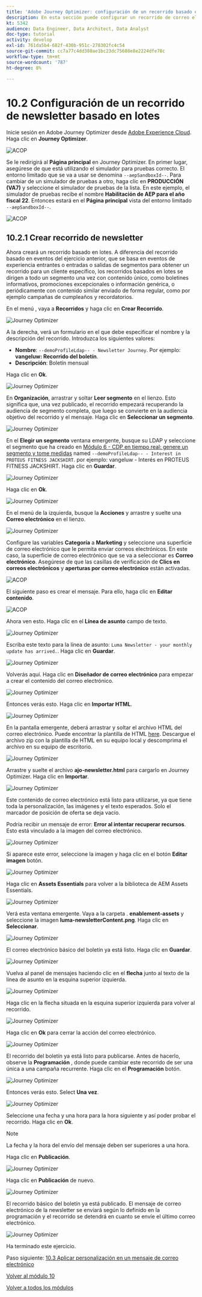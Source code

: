 ```yaml
---
title: 'Adobe Journey Optimizer: configuración de un recorrido basado en lotes'
description: En esta sección puede configurar un recorrido de correo electrónico por lotes para enviar una newsletter
kt: 5342
audience: Data Engineer, Data Architect, Data Analyst
doc-type: tutorial
activity: develop
exl-id: 761da5b4-682f-430b-951c-278302fc4c54
source-git-commit: cc7a77c4dd380ae1bc23dc75608e8e2224dfe78c
workflow-type: tm+mt
source-wordcount: '787'
ht-degree: 8%

---
```


# 10.2 Configuración de un recorrido de newsletter basado en lotes

Inicie sesión en Adobe Journey Optimizer desde [Adobe Experience Cloud](https://experience.adobe.com). Haga clic en **Journey Optimizer**.

![ACOP](../module7/images/acophome.png)

Se le redirigirá al **Página principal**  en Journey Optimizer. En primer lugar, asegúrese de que está utilizando el simulador para pruebas correcto. El entorno limitado que se va a usar se denomina `--aepSandboxId--`. Para cambiar de un simulador de pruebas a otro, haga clic en **PRODUCCIÓN (VA7)** y seleccione el simulador de pruebas de la lista. En este ejemplo, el simulador de pruebas recibe el nombre **Habilitación de AEP para el año fiscal 22**. Entonces estará en el **Página principal** vista del entorno limitado `--aepSandboxId--`.

![ACOP](../module7/images/acoptriglp.png)

## 10.2.1 Crear recorrido de newsletter

Ahora creará un recorrido basado en lotes. A diferencia del recorrido basado en eventos del ejercicio anterior, que se basa en eventos de experiencia entrantes o entradas o salidas de segmentos para obtener un recorrido para un cliente específico, los recorridos basados en lotes se dirigen a todo un segmento una vez con contenido único, como boletines informativos, promociones excepcionales o información genérica, o periódicamente con contenido similar enviado de forma regular, como por ejemplo campañas de cumpleaños y recordatorios.

En el menú , vaya a **Recorridos** y haga clic en **Crear Recorrido**.

![Journey Optimizer](./images/oc43.png)

A la derecha, verá un formulario en el que debe especificar el nombre y la descripción del recorrido. Introduzca los siguientes valores:

- **Nombre**: `--demoProfileLdap-- - Newsletter Journey`. Por ejemplo: **vangeluw: Recorrido del boletín**.
- **Descripción**: Boletín mensual

Haga clic en **Ok**.

![Journey Optimizer](./images/batchj2.png)

En **Organización**, arrastrar y soltar **Leer segmento** en el lienzo. Esto significa que, una vez publicado, el recorrido empezará recuperando la audiencia de segmento completa, que luego se convierte en la audiencia objetivo del recorrido y el mensaje. Haga clic en **Seleccionar un segmento**.

![Journey Optimizer](./images/batchj3.png)

En el **Elegir un segmento** ventana emergente, busque su LDAP y seleccione el segmento que ha creado en [Módulo 6 - CDP en tiempo real: genere un segmento y tome medidas](../module6/real-time-cdp-build-a-segment-take-action.md) named `--demoProfileLdap-- - Interest in PROTEUS FITNESS JACKSHIRT`. por ejemplo: vangeluw - Interés en PROTEUS FITNESS JACKSHIRT. Haga clic en **Guardar**.

![Journey Optimizer](./images/batchj5.png)

Haga clic en **Ok**.

![Journey Optimizer](./images/batchj6.png)

En el menú de la izquierda, busque la **Acciones** y arrastre y suelte una **Correo electrónico** en el lienzo.

![Journey Optimizer](./images/batchj7.png)

Configure las variables **Categoría** a **Marketing** y seleccione una superficie de correo electrónico que le permita enviar correos electrónicos. En este caso, la superficie de correo electrónico que se va a seleccionar es **Correo electrónico**. Asegúrese de que las casillas de verificación de **Clics en correos electrónicos** y **aperturas por correo electrónico** están activadas.

![ACOP](./images/journeyactions1eee.png)

El siguiente paso es crear el mensaje. Para ello, haga clic en **Editar contenido**.

![ACOP](./images/journeyactions2.png)

Ahora ven esto. Haga clic en el **Línea de asunto** campo de texto.

![Journey Optimizer](./images/batch4.png)

Escriba este texto para la línea de asunto: `Luma Newsletter - your monthly update has arrived.`. Haga clic en **Guardar**.

![Journey Optimizer](./images/batch5.png)

Volverás aquí. Haga clic en **Diseñador de correo electrónico** para empezar a crear el contenido del correo electrónico.

![Journey Optimizer](./images/batch6.png)

Entonces verás esto. Haga clic en **Importar HTML**.

![Journey Optimizer](./images/batch7.png)

En la pantalla emergente, deberá arrastrar y soltar el archivo HTML del correo electrónico. Puede encontrar la plantilla de HTML [here](../../assets/html/ajo-newsletter.html.zip). Descargue el archivo zip con la plantilla de HTML en su equipo local y descomprima el archivo en su equipo de escritorio.

![Journey Optimizer](./images/html1.png)

Arrastre y suelte el archivo **ajo-newsletter.html** para cargarlo en Journey Optimizer. Haga clic en **Importar**.

![Journey Optimizer](./images/batch8.png)

Este contenido de correo electrónico está listo para utilizarse, ya que tiene toda la personalización, las imágenes y el texto esperados. Solo el marcador de posición de oferta se deja vacío.

Podría recibir un mensaje de error: **Error al intentar recuperar recursos**. Esto está vinculado a la imagen del correo electrónico.

![Journey Optimizer](./images/errorfetch.png)

Si aparece este error, seleccione la imagen y haga clic en el botón **Editar imagen** botón.

![Journey Optimizer](./images/errorfetch1.png)

Haga clic en **Assets Essentials** para volver a la biblioteca de AEM Assets Essentials.

![Journey Optimizer](./images/errorfetch2.png)

Verá esta ventana emergente. Vaya a la carpeta . **enablement-assets** y seleccione la imagen **luma-newsletterContent.png**. Haga clic en **Seleccionar**.

![Journey Optimizer](./images/errorfetch3.png)

El correo electrónico básico del boletín ya está listo. Haga clic en **Guardar**.

![Journey Optimizer](./images/ready.png)

Vuelva al panel de mensajes haciendo clic en el **flecha** junto al texto de la línea de asunto en la esquina superior izquierda.

![Journey Optimizer](./images/batch9.png)

Haga clic en la flecha situada en la esquina superior izquierda para volver al recorrido.

![Journey Optimizer](./images/oc79aeee.png)

Haga clic en **Ok** para cerrar la acción del correo electrónico.

![Journey Optimizer](./images/oc79beee.png)

El recorrido del boletín ya está listo para publicarse. Antes de hacerlo, observe la **Programación** , donde puede cambiar este recorrido de ser una única a una campaña recurrente. Haga clic en el **Programación** botón.

![Journey Optimizer](./images/batchj12.png)

Entonces verás esto. Select **Una vez**.

![Journey Optimizer](./images/sch1.png)

Seleccione una fecha y una hora para la hora siguiente y así poder probar el recorrido. Haga clic en **Ok**.

>[!NOTE]
>
>La fecha y la hora del envío del mensaje deben ser superiores a una hora.

Haga clic en **Publicación**.

![Journey Optimizer](./images/batchj13.png)

Haga clic en **Publicación** de nuevo.

![Journey Optimizer](./images/batchj14.png)

El recorrido básico del boletín ya está publicado. El mensaje de correo electrónico de la newsletter se enviará según lo definido en la programación y el recorrido se detendrá en cuanto se envíe el último correo electrónico.

![Journey Optimizer](./images/batchj14eee.png)

Ha terminado este ejercicio.

Paso siguiente: [10.3 Aplicar personalización en un mensaje de correo electrónico](./ex3.md)

[Volver al módulo 10](./journeyoptimizer.md)

[Volver a todos los módulos](../../overview.md)
